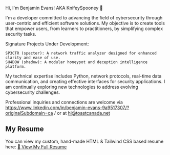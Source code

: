 Hi, I'm Benjamin Evans! AKA KnifeySpooney 👋

 I'm a developer committed to advancing the field of cybersecurity through user-centric and efficient software solutions. My objective is to create tools that empower users, from learners to practitioners, by simplifying complex security tasks.

Signature Projects Under Development:

    SP3CTR (specter): A network traffic analyzer designed for enhanced clarity and ease of use. 
    SH4DOW (shadow): A modular honeypot and deception intelligence platform.

My technical expertise includes Python, network protocols, real-time data communication, and creating effective interfaces for security applications. I am continually exploring new technologies to address evolving cybersecurity challenges.

Professional inquiries and connections are welcome via https://www.linkedin.com/in/benjamin-evans-9a9517307/?originalSubdomain=ca / or at hi@toastcanada.net

## My Resume
You can view my custom, hand-made HTML & Tailwind CSS based resume here: 
[📄 View My Full Resume](https://knifeyspooney.github.io/)
